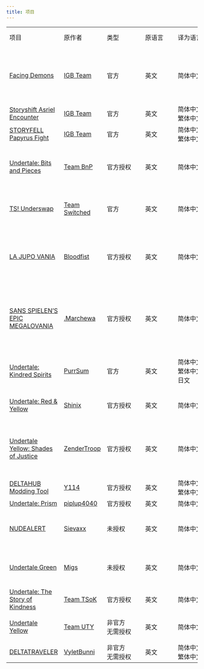 ```yaml
---
title: 项目
---
```

<table>
    <tr>
        <td>项目</td>
        <td>原作者</td>
        <td style="min-width:85px">类型</div></td>
        <td style="min-width:70px">原语言</div></td>
        <td style="min-width:86px">译为语言</div></td>
        <td><a href="/groups">所属组别</a> / 署名</td>
        <td style="min-width:192px">参与者名单</td>
        <td style="min-width:148px">当前状态/配布地址</div></td>
    </tr>
    <tr>
        <td><a href="https://gamejolt.com/games/ss_asriel/765458">Facing Demons</a></td>
        <td><a href="https://gamejolt.com/@IGB_team">IGB Team</a></td>
        <td>官方</td>
        <td>英文</td>
        <td>简体中文</td>
        <td rowspan="3">IGB Team CN</td>
        <td><details><summary>项目负责人</summary>AX暗星233</details><details><summary>文翻/文校</summary>R.o.C.t.D./π/3.1415⑨<br>Bronie_</details><details><summary>程序/技术</summary>憨憨羊の宇航鸽鸽<br>智慧一</details><details><summary>美术</summary>小树叶不是树叶</details><details><summary>配音</summary>抑郁的三叶草<br>一只chara路过</details><details><summary>R.I.P</summary>红猹要吃巧克力</details></td>
        <td>进行中</td>
    </tr>
    <tr>
        <td><a href="https://gamejolt.com/games/ss_asriel/765458">Storyshift Asriel Encounter</a></td>
        <td><a href="https://gamejolt.com/@IGB_team">IGB Team</a></td>
        <td>官方</td>
        <td>英文</td>
        <td>简体中文<br>繁体中文</td>
        <td><details><summary>程序/技术</summary>憨憨羊の宇航鸽鸽</details><details><summary>文本</summary>AX暗星233<br>憨憨羊の宇航鸽鸽</details></td>
        <td>已发布<br><a href="https://gamejolt.com/games/ss_asriel/765458">官方 Gamejolt</a></td>
    </tr>
    <tr>
        <td><a href="https://gamejolt.com/games/withered_flower/971776">STORYFELL Papyrus Fight</a></td>
        <td><a href="https://gamejolt.com/@IGB_team">IGB Team</a></td>
        <td>官方</td>
        <td>英文</td>
        <td>简体中文<br>繁体中文</td>
        <td><details><summary>程序/技术</summary>AX暗星233</details><details><summary>文本</summary>AX暗星233<br>Bronie_<br>憨憨羊の宇航鸽鸽</details></td>
        <td>已发布<br><details><summary>配布地址</summary><a href="https://gamejolt.com/games/withered_flower/971776">官方 Gamejolt</a><br><a href="https://www.bilibili.com/video/BV1SJdLY6E7M">哔哩哔哩发布视频</a></details></td>
    </tr>
    <tr>
        <td><a href="https://gamejolt.com/games/UndertaleBnP/574044">Undertale: Bits and Pieces</a></td>
        <td><a href="https://docs.google.com/document/d/1av-D3fGC4dHOS_nh3w3UzJp2RtTke_PS84LWptIDIFE/edit">Team BnP</a></td>
        <td>官方授权</td>
        <td>英文</td>
        <td>简体中文</td>
        <td>Undertale: Bits and Pieces 官方授权简体中文本地化组</td>
        <td><details><summary>项目负责人</summary>AX暗星233</details><details><summary>文本</summary>AX暗星233<br>憨憨羊の宇航鸽鸽<br>lzars<br>Ralsei_Cotton</details><details><summary>程序/技术</summary>AX暗星233<br>憨憨羊の宇航鸽鸽</details><details><summary>美术</summary>纸疯针Official<br>小树叶不是树叶</details></td>
        <td>已发布<br>目前支持到：v5.0.0<br><a href="https://www.bilibili.com/video/BV1YhHueFEoT">哔哩哔哩发布视频</a></td>
    </tr>
    <tr>
        <td><a href="https://gamejolt.com/games/tsunderswap/160094">TS! Underswap</a></td>
        <td><a href="https://gamejolt.com/@teamswitched">Team Switched</a></td>
        <td>官方</td>
        <td>英文</td>
        <td>简体中文</td>
        <td>TS! Underswap 官方简体中文本地化组</td>
        <td><details><summary>主催</summary>鸥皇不欧<br>190团队</details><details><summary>文翻/文校</summary>鸥皇不欧<br>奕哲</details><details><summary>美术</summary>鲸流<br>天机汉化组（希铁石z KodLenss）</details><details><summary>程序/技术</summary>天机汉化组（希铁石z KodLenss）<br>WS3917<br>天机Ceyase</details></td>
        <td>已发布<br>目前支持到：demo v2<br><a href="https://www.bilibili.com/video/BV1PGY4exEsg">哔哩哔哩发布视频</a></td>
    </tr>
    <tr>
        <td><a href="https://gamejolt.com/games/LAJUPOVANIATHEGAME/783280">LA JUPO VANIA</a></td>
        <td><a href="https://gamejolt.com/@Bloodfist">Bloodfist</a></td>
        <td>官方授权</td>
        <td>英文</td>
        <td>简体中文</td>
        <td rowspan="2">太岁爷汉化组</td>
        <td><details><summary>策划</summary>Herbert-Hyy</details><details><summary>文本</summary>Herbert-Hyy</details><details><summary>美术</summary>Raoko01<br>一根没用的太屑骨头</details><details><summary>程序/技术</summary>とある科学のCxx</details><details><summary>配音</summary>-_不正经的老霜蚀_-</details><details><summary>测试</summary>redyoshi35A<br>als2336<br>大鸡_霸王THE_BIHCOCK<br>卍无佚卐<br>A个大钉<br>Sad小杰<br>蛇臂<br>-七面骰子-<br>爱玩游戏的小狗蛋</details></td>
        <td>已发布<details><summary>配布地址</summary><a href="https://www.bilibili.com/video/BV13M4m117AZ">哔哩哔哩发布视频</a><br><a href="https://gamejolt.com/games/lajupovania_cn/915571">Gamejolt 页面</a></details></td>
    </tr>
    <tr>
        <td><a href="https://gamejolt.com/games/SSEM/924354">SANS SPIELEN’S EPIC MEGALOVANIA</a></td>
        <td><a href="https://gamejolt.com/@_Marchewa">.Marchewa</a></td>
        <td>官方授权</td>
        <td>英文</td>
        <td>简体中文</td>
        <td><details><summary>项目领导人</summary>redyoshi35a</details><details><summary>文本</summary>redyoshi35a<br>卍无佚卐<br>蛇臂</details><details><summary>程序/技术</summary>とある科学のCxx</details><details><summary>美术</summary>-七面骰子- <br>THE_BIHCOCK<br>UJB传说官方</details><details><summary>改编参考</summary>卍无佚卐</details><details><summary>宣发</summary>Herbert-Hyy</details><details><summary>测试</summary>Sad小杰</details></td>
        <td>已发布<details><summary>配布地址</summary><a href="https://www.bilibili.com/video/BV1eG2AYsEmv">哔哩哔哩发布视频</a><br><a href="https://gamejolt.com/games/CHssem/930345">Gamejolt 页面</a></details></td>
    </tr>
    <tr>
        <td><a href="https://gamejolt.com/games/undertale-kindred-spirits/1452170">Undertale: Kindred Spirits</a></td>
        <td><a href="https://gamejolt.com/@PurrSum">PurrSum</a></td>
        <td>官方</td>
        <td>英文</td>
        <td>简体中文<br>繁体中文<br>日文</td>
        <td>晓译站。</td>
        <td><details><summary>程序/技术</summary>晓晓_Akatsuki<br>憨憨羊の宇航鸽鸽</details><details><summary>平台</summary>天机Ceyase</details><details><summary>美术</summary>晓晓_Akatsuki</details><details><summary>文本</summary>晓晓_Akatsuki<br>1个渣渣</details></td>
        <td>已发布<br>目前支持到：0.1.5999<br><a href="https://www.bilibili.com/video/BV1TxyaYHEin">哔哩哔哩发布视频</a></td>
    </tr>
    <tr>
        <td><a href="https://gamejolt.com/games/undertale-red-yellow/877387">Undertale: Red & Yellow</a></td>
        <td><a href="https://gamejolt.com/@Shinix">Shinix</a></td>
        <td>官方授权</td>
        <td>英文</td>
        <td>简体中文</td>
        <td rowspan="4">不是汉化组</td>
        <td><details><summary>汉化</summary>泰拉无名君<br>sbngbd<br>badbf-海啸<br>没名字<br>Chess_大概是屑<br>Aryen<br>Andrew_CF<br>DemoNii<br>ajchen<br>雪理奈<br>飞鸟</details><details><summary>测试</summary>~%?…;# *’☆&℃$︿★！<br>大艹人<br>提米<br>FH丶黇鹿<br>GOPTEN<br>恋.<br>苏维埃病人<br>香风の酥灿<br>一个萌萌的猹<br>一块懒aa(本人已死)<br>Polaris（CLE）</details></td>
        <td>已发布<br>最新版本：v1.2<br><details><summary>配布地址</summary><a href="https://www.bilibili.com/video/BV1igRaYZEHS">哔哩哔哩发布视频</a><br><a href="https://forum.gamer.com.tw/C.php?bsn=29347&snA=1502">巴哈姆特發佈貼文</a></details></td>
    </tr>
    <tr>
        <td><a href="https://gamejolt.com/games/UTY_shadesofjustice/935169">Undertale Yellow: Shades of Justice</a></td>
        <td><a href="https://gamejolt.com/@ZenderTroop">ZenderTroop</a></td>
        <td>官方授权</td>
        <td>英文</td>
        <td>简体中文</td>
        <td><details><summary>程序/技术</summary>泰拉无名君<br>憨憨羊の宇航鸽鸽<br>天机Ceyase<br>晓晓_Akatsuki<br>AX暗星</details><details><summary>文翻/文校</summary>泰拉无名君<br>说吧那个不断<br>Chess_大概是屑<br>晓晓_Akatsuki</details><details><summary>字体补充</summary>C-G_O_A_T</details><details><summary>美术</summary>晓晓_Akatsuki</details><details><summary>着色器修复</summary>Zender Troop</details><details><summary>测试</summary>峰峦之上<br>千寻高塔<br>可言<br>屑moons月亮君<br>无伤苦手<br>是辰鸭<br>似乎要翻身的咸鱼京98<br>伸张正e<br>听雨<br>我再贪羁绊我就是鲨臂<br>酥灿敲可爱<br>小胡<br>雪理奈<br>喵~（反UT）<br>~%?…;# *’☆&℃$︿★！</details></td>
        <td>已发布<details><summary>配布地址</summary><a href="https://www.bilibili.com/video/BV1h7Kyz3E7k">哔哩哔哩发布视频</a><br><a href="https://www.youtube.com/watch?v=OAw95hVJ9bQ">YouTube发布视频</a><br><a href="https://gamejolt.com/games/UTY_SOJ_CHS/1002593">Gamejolt 页面</a></details></td>
    </tr>
    <tr>
        <td><a href="https://gamejolt.com/games/deltahub/997969">DELTAHUB Modding Tool</a></td>
        <td><a href="https://gamejolt.com/@Y114">Y114</a></td>
        <td>官方授权</td>
        <td>英文</td>
        <td>简体中文<br>繁体中文</td>
        <td>Chess_大概是屑<br><details><summary>繁体中文</summary>憨憨羊の宇航鸽鸽</details></td>
        <td>已发布<br><a href="https://www.bilibili.com/video/BV1EuhzzBEf7">哔哩哔哩发布视频</a></td>
    </tr>
    <tr>
        <td><a href="https://gamejolt.com/games/UndertalePrism/986662">Undertale: Prism</a></td>
        <td><a href="https://gamejolt.com/@piplup4040">piplup4040</a></td>
        <td>官方授权</td>
        <td>英文</td>
        <td>简体中文</td>
        <td>-</td>
        <td>进行中</td>
    </tr>
    <tr>
        <td><a href="https://gamejolt.com/games/nudealert/496504">NUDEALERT</a></td>
        <td><a href="https://gamejolt.com/@Sievaxx">Sievaxx</a></td>
        <td>未授权</td>
        <td>英文</td>
        <td>简体中文</td>
        <td rowspan="3">回音花汉化组</td>
        <td><details><summary>技术/程序</summary>AX暗星233<br>幻-_-风</details><details><summary>美术</summary>幻-_-风</details><details><summary>文本</summary>钟某人是也<br>吉神同学<br>川水-天问<br>柠檬大帝<br>做羊就做喜羊羊<br>AX暗星233<br>命令方块-official<br>幻-_-风</details><details><summary>测试</summary>命令方块-official<br>事气功豆不是寄功豆<br>幻-_-风</details></td>
        <td>已发布<br><a href="https://pan.baidu.com/s/1ZjKsQgQIYhG9BF2T4DhwTw?pwd=AAAA">百度网盘<br>提取码 AAAA</a></td>
    </tr>
    <tr>
        <td><a href="https://gamejolt.com/games/undertalegreen/161268">Undertale Green</a></td>
        <td><a href="https://gamejolt.com/@Migs">Migs</a></td>
        <td>未授权</td>
        <td>英文</td>
        <td>简体中文</td>
        <td><details><summary>策划</summary>幻-_-风</details><details><summary>程序/技术</summary>幻-_-风</details><details><summary>美术</summary>幻-_-风</details><details><summary>文本</summary>迷迭之主<br>命令方块<br>新星派</details></td>
        <td>已发布<br><a href="https://www.bilibili.com/video/BV1NQKszjEHd">哔哩哔哩发布视频</a></td>
    </tr>
    <tr>
        <td><a href="https://gamejolt.com/games/ut_tsok/936531">Undertale: The Story of Kindness</a></td>
        <td><a href="https://gamejolt.com/@Team_TSoK">Team TSoK</a></td>
        <td>官方授权</td>
        <td>英文</td>
        <td>简体中文</td>
        <td>-</td>
        <td>进行中</td>
    </tr>
    <tr>
        <td><a href="https://gamejolt.com/games/UndertaleYellow/136925">Undertale Yellow</a></td>
        <td><a href="https://gamejolt.com/@TeamUTY">Team UTY</a></td>
        <td>非官方<br>无需授权</td>
        <td>英文</td>
        <td>简体中文</td>
        <td rowspan="2">UNDERTALE 中文本地化社区</td>
        <td><details><summary>程序/技术</summary>憨憨羊の宇航鸽鸽<br>天机Ceyase<br>KodLenss<br>芝士纸鸢<br>晓晓_Akatsuki<br>AX暗星</details><details><summary>文本</summary>天机Ceyase<br>憨憨羊の宇航鸽鸽<br>晓晓_Akatsuki<br>MurderSans_MDR<br>全息鲜鱼碎片<br>Miffey<br>静音人<br>幻-_-风<br>请在此处输入文本<br>Aryen<br>芝士纸鸢<br>Fish_Toucher<br>KodLenss<br>爱丽丝是金发吗<br>机枪豌豆123<br>Sunshine<br>敏克<br>1个渣渣<br>RustyCotton<br>ShadowNight<br>鸥皇不欧<br>AshleyC_<br>CLE<br>Frick之心<br>SAIPAN<br>Soc<br>洛白Loris</details><details><summary>美术</summary>芝士纸鸢<br>KodLenss<br>三叶Clover<br>晓晓_Akatsuki</details></td>
        <td>已发布<br>最新版本：v2.0<details><summary>配布地址</summary><a href="https://www.bilibili.com/video/BV1jeFReuESV">哔哩哔哩发布视频</a><br><a href="https://www.youtube.com/watch?v=Q3dltfMAy78">YouTube发布视频</a><br><a href="https://forum.gamer.com.tw/C.php?bsn=29347&snA=1499">巴哈姆特發佈貼文</a></details></td>
    </tr>
    <tr>
        <td><a href="https://gamejolt.com/games/deltatraveler/661464">DELTATRAVELER</a></td>
        <td><a href="https://gamejolt.com/@vyletbunni">VyletBunni</a></td>
        <td>非官方<br>无需授权</td>
        <td>英文</td>
        <td>简体中文<br>繁体中文</td>
        <td>-</td>
        <td>进行中</td>
    </tr>
</table>